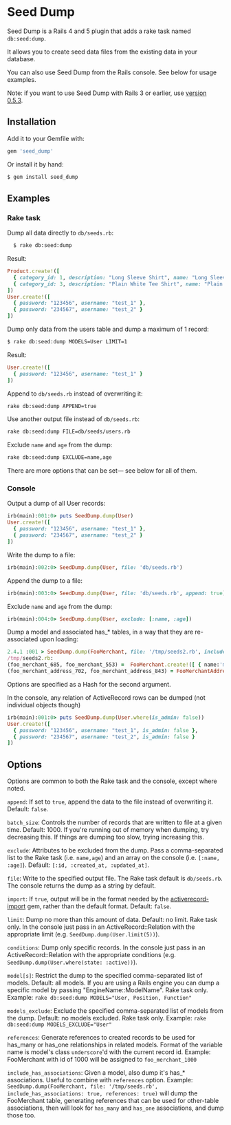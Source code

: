 Seed Dump
========

Seed Dump is a Rails 4 and 5 plugin that adds a rake task named `db:seed:dump`.

It allows you to create seed data files from the existing data in your database.

You can also use Seed Dump from the Rails console. See below for usage examples.

Note: if you want to use Seed Dump with Rails 3 or earlier, use [version 0.5.3](http://rubygems.org/gems/seed_dump/versions/0.5.3).

Installation
------------

Add it to your Gemfile with:
```ruby
gem 'seed_dump'
```
Or install it by hand:
```sh
$ gem install seed_dump
```
Examples
--------

### Rake task

Dump all data directly to `db/seeds.rb`:
```sh
  $ rake db:seed:dump
```
Result:
```ruby
Product.create!([
  { category_id: 1, description: "Long Sleeve Shirt", name: "Long Sleeve Shirt" },
  { category_id: 3, description: "Plain White Tee Shirt", name: "Plain T-Shirt" }
])
User.create!([
  { password: "123456", username: "test_1" },
  { password: "234567", username: "test_2" }
])
```

Dump only data from the users table and dump a maximum of 1 record:
```sh
$ rake db:seed:dump MODELS=User LIMIT=1
```

Result:
```ruby
User.create!([
  { password: "123456", username: "test_1" }
])
```

Append to `db/seeds.rb` instead of overwriting it:
```sh
rake db:seed:dump APPEND=true
```

Use another output file instead of `db/seeds.rb`:
```sh
rake db:seed:dump FILE=db/seeds/users.rb
```

Exclude `name` and `age` from the dump:
```sh
rake db:seed:dump EXCLUDE=name,age
```

There are more options that can be set— see below for all of them.

### Console

Output a dump of all User records:
```ruby
irb(main):001:0> puts SeedDump.dump(User)
User.create!([
  { password: "123456", username: "test_1" },
  { password: "234567", username: "test_2" }
])
```

Write the dump to a file:
```ruby
irb(main):002:0> SeedDump.dump(User, file: 'db/seeds.rb')
```

Append the dump to a file:
```ruby
irb(main):003:0> SeedDump.dump(User, file: 'db/seeds.rb', append: true)
```

Exclude `name` and `age` from the dump:
```ruby
irb(main):004:0> SeedDump.dump(User, exclude: [:name, :age])
```

Dump a model and associated has_* tables, in a way that they are re-associated upon loading:
```ruby
2.4.1 :001 > SeedDump.dump(FooMerchant, file: '/tmp/seeds2.rb', include_has_associations: true, follow_belongs_to: true)
/tmp/seeds2.rb:
(foo_merchant_685, foo_merchant_553) =  FooMerchant.create!([ { name:'merchant1'}, {name:'merchant2'} ])
(foo_merchant_address_702, foo_merchant_address_843) = FooMerchantAddress.create!([ { foo_merchant: foo_merchant_685, address1:'somewhere'},{ foo_merchant: foo_merchant_553, address1:'somewhere'} ])
```
                                                    
Options are specified as a Hash for the second argument.

In the console, any relation of ActiveRecord rows can be dumped (not individual objects though)
```ruby
irb(main):001:0> puts SeedDump.dump(User.where(is_admin: false))
User.create!([
  { password: "123456", username: "test_1", is_admin: false },
  { password: "234567", username: "test_2", is_admin: false }
])
```

Options
-------

Options are common to both the Rake task and the console, except where noted.

`append`: If set to `true`, append the data to the file instead of overwriting it. Default: `false`.

`batch_size`: Controls the number of records that are written to file at a given time. Default: 1000. If you're running out of memory when dumping, try decreasing this. If things are dumping too slow, trying increasing this.

`exclude`: Attributes to be excluded from the dump. Pass a comma-separated list to the Rake task (i.e. `name,age`) and an array on the console (i.e. `[:name, :age]`). Default: `[:id, :created_at, :updated_at]`.

`file`: Write to the specified output file. The Rake task default is `db/seeds.rb`. The console returns the dump as a string by default.

`import`: If `true`, output will be in the format needed by the [activerecord-import](https://github.com/zdennis/activerecord-import) gem, rather than the default format. Default: `false`.

`limit`: Dump no more than this amount of data. Default: no limit. Rake task only. In the console just pass in an ActiveRecord::Relation with the appropriate limit (e.g. `SeedDump.dump(User.limit(5))`).

`conditions`: Dump only specific records. In the console just pass in an ActiveRecord::Relation with the appropriate conditions (e.g. `SeedDump.dump(User.where(state: :active))`).

`model[s]`: Restrict the dump to the specified comma-separated list of models. Default: all models. If you are using a Rails engine you can dump a specific model by passing "EngineName::ModelName". Rake task only. Example: `rake db:seed:dump MODELS="User, Position, Function"`

`models_exclude`: Exclude the specified comma-separated list of models from the dump. Default: no models excluded. Rake task only. Example: `rake db:seed:dump MODELS_EXCLUDE="User"`

`references`: Generate references to created records to be used for has_many or has_one relationships in related models. Format of the variable name is model's class `underscore`'d with the current record id. Example: FooMerchant with id of 1000 will be assigned to `foo_merchant_1000` 

`include_has_associations`: Given a model, also dump it's has_* associations. Useful to combine with `references` option. Example: `SeedDump.dump(FooMerchant, file: '/tmp/seeds.rb', include_has_associations: true, references: true)` will dump the FooMerchant table, generating references that can be used for other-table associations, then will look for `has_many` and `has_one` associations, and dump those too. 